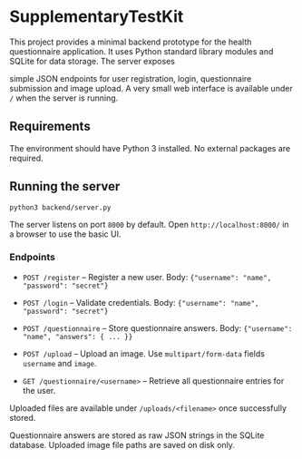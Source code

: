 # SupplementaryTestKit

This project provides a minimal backend prototype for the health questionnaire application.
It uses Python standard library modules and SQLite for data storage. The server exposes

simple JSON endpoints for user registration, login, questionnaire submission and image
upload. A very small web interface is available under `/` when the server is running.


## Requirements

The environment should have Python 3 installed. No external packages are required.

## Running the server

```
python3 backend/server.py
```


The server listens on port `8000` by default. Open `http://localhost:8000/` in a
browser to use the basic UI.


### Endpoints

- `POST /register` – Register a new user. Body: `{"username": "name", "password": "secret"}`
- `POST /login` – Validate credentials. Body: `{"username": "name", "password": "secret"}`
- `POST /questionnaire` – Store questionnaire answers. Body:
  `{"username": "name", "answers": { ... }}`

- `POST /upload` – Upload an image. Use `multipart/form-data` fields `username`
  and `image`.
- `GET /questionnaire/<username>` – Retrieve all questionnaire entries for the user.

Uploaded files are available under `/uploads/<filename>` once successfully stored.

Questionnaire answers are stored as raw JSON strings in the SQLite database.
Uploaded image file paths are saved on disk only.

